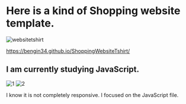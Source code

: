 # Here is a kind of Shopping website template. 
![websitetshirt](https://user-images.githubusercontent.com/118957608/214542277-fac47ee2-6b37-49cb-826a-e4c87ee8612a.gif)

https://bengin34.github.io/ShoppingWebsiteTshirt/

## I am currently studying JavaScript. 

![1](https://user-images.githubusercontent.com/118957608/214004138-7f2f25ad-a617-4ad2-a6e9-582e70d21b4e.png)
![2](https://user-images.githubusercontent.com/118957608/214004122-54afb4d1-82e1-4490-90bb-2ecf1ea0471b.png)

I know it is not completely responsive. I focused on the JavaScript file.
